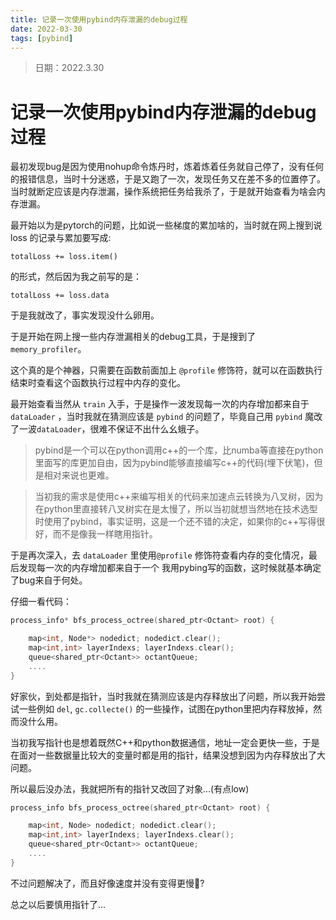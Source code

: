 ```yaml
---
title: 记录一次使用pybind内存泄漏的debug过程
date: 2022-03-30
tags: [pybind]
---
```

> 日期：2022.3.30

# 记录一次使用pybind内存泄漏的debug过程

最初发现bug是因为使用nohup命令炼丹时，炼着炼着任务就自己停了，没有任何的报错信息，当时十分迷惑，于是又跑了一次，发现任务又在差不多的位置停了。当时就断定应该是内存泄漏，操作系统把任务给我杀了，于是就开始查看为啥会内存泄漏。

最开始以为是pytorch的问题，比如说一些梯度的累加啥的，当时就在网上搜到说 loss 的记录与累加要写成:

```
totalLoss += loss.item()
```

的形式，然后因为我之前写的是：

```
totalLoss += loss.data
```

于是我就改了，事实发现没什么卵用。

于是开始在网上搜一些内存泄漏相关的debug工具，于是搜到了 `memory_profiler`。

这个真的是个神器，只需要在函数前面加上 `@profile` 修饰符，就可以在函数执行结束时查看这个函数执行过程中内存的变化。

最开始查看当然从 `train` 入手，于是操作一波发现每一次的内存增加都来自于 `dataLoader` ，当时我就在猜测应该是 `pybind` 的问题了，毕竟自己用 `pybind` 魔改了一波`dataLoader`，很难不保证不出什么幺蛾子。

> pybind是一个可以在python调用c++的一个库，比numba等直接在python里面写的库更加自由，因为pybind能够直接编写c++的代码(埋下伏笔)，但是相对来说也更难。

> 当初我的需求是使用c++来编写相关的代码来加速点云转换为八叉树，因为在python里直接转八叉树实在是太慢了，所以当初就想当然地在技术选型时使用了pybind，事实证明，这是一个还不错的决定，如果你的c++写得很好，而不是像我一样瞎用指针。

于是再次深入，去 `dataLoader` 里使用`@profile` 修饰符查看内存的变化情况，最后发现每一次的内存增加都来自于一个 我用pybing写的函数，这时候就基本确定了bug来自于何处。

仔细一看代码：

```cpp
process_info* bfs_process_octree(shared_ptr<Octant> root) {

	map<int, Node*> nodedict; nodedict.clear();
	map<int,int> layerIndexs; layerIndexs.clear();
	queue<shared_ptr<Octant>> octantQueue;
	....
}
```

好家伙，到处都是指针，当时我就在猜测应该是内存释放出了问题，所以我开始尝试一些例如 `del`, `gc.collecte()` 的一些操作，试图在python里把内存释放掉，然而没什么用。

当初我写指针也是想着既然C++和python数据通信，地址一定会更快一些，于是在面对一些数据量比较大的变量时都是用的指针，结果没想到因为内存释放出了大问题。

所以最后没办法，我就把所有的指针又改回了对象...(有点low)

```cpp
process_info bfs_process_octree(shared_ptr<Octant> root) {

	map<int, Node> nodedict; nodedict.clear();
	map<int,int> layerIndexs; layerIndexs.clear();
	queue<shared_ptr<Octant>> octantQueue;
	....
}
```

不过问题解决了，而且好像速度并没有变得更慢🤔?

总之以后要慎用指针了...